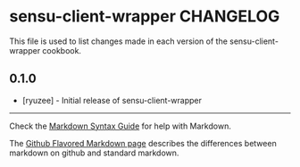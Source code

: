 sensu-client-wrapper CHANGELOG
===============

This file is used to list changes made in each version of the sensu-client-wrapper cookbook.

0.1.0
-----
- [ryuzee] - Initial release of sensu-client-wrapper

- - -
Check the [Markdown Syntax Guide](http://daringfireball.net/projects/markdown/syntax) for help with Markdown.

The [Github Flavored Markdown page](http://github.github.com/github-flavored-markdown/) describes the differences between markdown on github and standard markdown.
